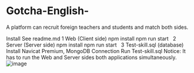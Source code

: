 # Gotcha-English-
A platform can recruit foreign teachers and students and match both sides.

Install 
See readme.md
1 Web (Client side)
npm install
npm run start
 
2 Server (Server side)
npm install
npm run start
 
3 Test-skill.sql (database)
Install Navicat Premium, MongoDB
Connection
Run Test-skill.sql
Notice: It has to run the Web and Server sides both applications simultaneously.
![image](https://user-images.githubusercontent.com/91641827/162762722-971e32fd-0edd-4255-b3f8-9cc67e40b97d.png)
